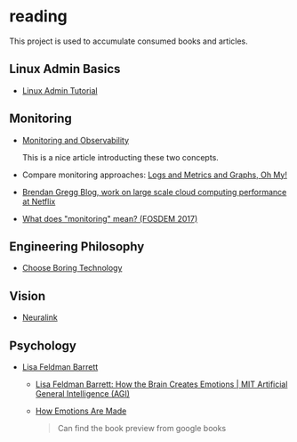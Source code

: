 # reading 

This project is used to accumulate consumed books and articles.


## Linux Admin Basics

- [Linux Admin Tutorial](https://www.tutorialspoint.com/linux_admin/index.htm)

## Monitoring 

- [Monitoring and Observability](https://medium.com/@copyconstruct/monitoring-and-observability-8417d1952e1c)

    This is a nice article introducting these two concepts.
    

- Compare monitoring approaches: [Logs and Metrics and Graphs, Oh My!](https://grafana.com/blog/2016/01/05/logs-and-metrics-and-graphs-oh-my/)

- [Brendan Gregg Blog, work on large scale cloud computing performance at Netflix](http://www.brendangregg.com/)

- [What does "monitoring" mean? (FOSDEM 2017)](https://www.youtube.com/watch?v=hCBGyLRJ1qo)


## Engineering Philosophy

- [Choose Boring Technology](https://mcfunley.com/choose-boring-technology)

## Vision

- [Neuralink](https://waitbutwhy.com/2017/04/neuralink.html)

## Psychology

- [Lisa Feldman Barrett](https://en.wikipedia.org/wiki/Lisa_Feldman_Barrett)

    - [Lisa Feldman Barrett: How the Brain Creates Emotions | MIT Artificial General Intelligence (AGI)](https://www.youtube.com/watch?v=qwsft6tmvBA)

    - [How Emotions Are Made](https://book.douban.com/subject/26816436/)

      > Can find the book preview from google books
